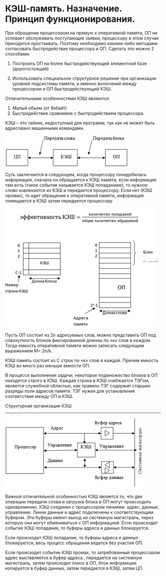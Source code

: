 # КЭШ-память. Назначение. Принцип функционирования.

При обращение процессором на прямую к оперативной памяти, ОП не успевает обслуживать поступающие заявки, процессору в этом случае приходится простаивать. Поэтому необходимо какими-либо методами согласовать быстродействие процессора и ОП. Сделать это можно 2 способами:

1. Построить ОП на более быстродействующей элементной базе (дорогостоящий)

2. Использовать специальное структурное решение при организации уровней подсистемы памяти, а именно включений между процессором и ОП быстродействующий КЭШ.

Отличительными особенностями КЭШ являются:

1. Малый объем (от 8кбайт)
2. Быстродействие сравнимое с быстродействием процессора.

КЭШ – это тайник, недоступный для программ, так как не может быть адресовано машинными командами.

![КЭШ](/resources/imgs/t12_1.PNG)

Суть заключается в следующем, когда процессору понадобилась информация, сначала он обращается к КЭШ памяти, если информация там есть (такое событие называется КЭШ попаданием), то нужное слово извлекается из КЭШ и передается процессору. Если нет (КЭШ промах), то идет обращение к оперативной памяти, информация помещается в КЭШ затем передается процессору.

![Эффективность КЭШ](/resources/imgs/t12_2.PNG)

Пусть ОП состоит из 2n адресуемых слов, можно представить ОП под совокупность блоков фиксированной длинны по «к» слов в каждом. Тогда емкость оперативной памяти можно записать следующим выражением M= 2n/k.

КЭШ память состоит из C строк по «к» слов в каждой. Причем емкость КЭШ во много раз меньше емкости ОП.

В процессе выполнения задачи, некоторое подмножество блоков в ОП находятся строго в КЭШ. Каждая строка в КЭШ снабжается ТЭГом, является служебной областью, как правило ТЭГ содержит старшие разряды поля адресов памяти. ТЭГ нужен для установления соответствия между ОП и КЭШ.

Структурная организация КЭШ
***
![Структурная организация КЭШ](/resources/imgs/t12_3.PNG)

Важной отличительной особенностью КЭШ является то, что две операции передачи слова и загрузка блока  в ОП могут происходить одновременно. КЭШ соединен с процессором линиями: адрес, данные, управление. Линии данные и адрес подключены к соответствующим буфером. Эти буферы имеют выход на системную магистраль, через которую они могут обмениваться с ОП информацией. Если происходит событие КЭШ попадания, то буферы адреса и данных блокируется.

Если происходит КЭШ попадание, то буферы адреса и данных блокируются, весь процесс обращения ведется  без участия ОП.

Если происходит событие КЭШ промах, то затребованный процессором адрес выставляется в буфер адреса , передается на системную магистраль, затем происходит поиск в ОП, блок информации копируется в буфер данных, затем передается в КЭШ, затем ЦП.
